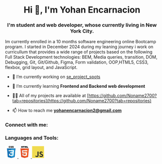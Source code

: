 <h1 align="center">Hi 👋, I'm Yohan Encarnacion</h1>
<h3 align="center">I'm student and web developer, whose currently living in New York City.</h3>

<p>Im currently enrolled in a 10 months software engineering online Bootcamp program. I started in  December 2024 during my leaning journey i work on curricullum that provides a wide range of projects based on the following Full Stack Development technologies: BEM, Media queries, transition, DOM, Debugging, Git, Git/Github, Figma, Form validation, OOP,HTML5, CSS3, flexbox, grid layout, and JavaScript. </p>

- 🔭 I’m currently working on [se_project_spots](https://noname2700.github.io/se_project_spots/)

- 🌱 I’m currently learning **Frontend and Backend web development**

- 👨‍💻 All of my projects are available at [https://github.com/Noname2700?tab=repositories](https://github.com/Noname2700?tab=repositories)

- 📫 How to reach me **yohanencarnacion2@gmail.com**

<h3 align="left">Connect with me:</h3>
<p align="left">
</p>

<h3 align="left">Languages and Tools:</h3>
<p align="left"> <a href="https://www.w3schools.com/css/" target="_blank" rel="noreferrer"> <img src="https://raw.githubusercontent.com/devicons/devicon/master/icons/css3/css3-original-wordmark.svg" alt="css3" width="40" height="40"/> </a> <a href="https://www.w3.org/html/" target="_blank" rel="noreferrer"> <img src="https://raw.githubusercontent.com/devicons/devicon/master/icons/html5/html5-original-wordmark.svg" alt="html5" width="40" height="40"/> </a> <a href="https://developer.mozilla.org/en-US/docs/Web/JavaScript" target="_blank" rel="noreferrer"> <img src="https://raw.githubusercontent.com/devicons/devicon/master/icons/javascript/javascript-original.svg" alt="javascript" width="40" height="40"/> </a> </p>
